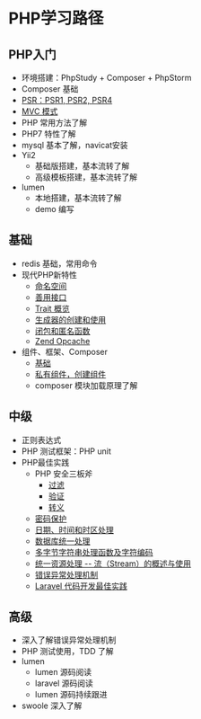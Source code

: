 # PHP学习路径

## PHP入门
- 环境搭建：PhpStudy + Composer + PhpStorm
- Composer 基础
- [PSR：PSR1, PSR2, PSR4](psr.md)
- [MVC 模式](mvc.md)
- PHP 常用方法了解
- PHP7 特性了解
- mysql 基本了解，navicat安装
- Yii2
    - 基础版搭建，基本流转了解
    - 高级模板搭建，基本流转了解
- lumen
    - 本地搭建，基本流转了解
    - demo 编写

## 基础
- redis 基础，常用命令
- 现代PHP新特性
    - [命名空间](http://laravelacademy.org/post/4221.html)
    - [善用接口](http://laravelacademy.org/post/4246.html)
    - [Trait 概览](http://laravelacademy.org/post/4281.html)
    - [生成器的创建和使用](http://laravelacademy.org/post/4317.html)
    - [闭包和匿名函数](http://laravelacademy.org/post/4341.html)
    - [Zend Opcache](http://laravelacademy.org/post/4396.html)
- 组件、框架、Composer
    - [基础](http://laravelacademy.org/post/4506.html)
    - [私有组件，创建组件](http://laravelacademy.org/post/4545.html)
    - composer 模块加载原理了解

## 中级
- 正则表达式
- PHP 测试框架：PHP unit
- PHP最佳实践
    - PHP 安全三板斧
        - [过滤](http://laravelacademy.org/post/4610.html)
        - [验证](http://laravelacademy.org/post/4628.html)
        - [转义](http://laravelacademy.org/post/4699.html)
    - [密码保护](http://laravelacademy.org/post/4764.html)
    - [日期、时间和时区处理](http://laravelacademy.org/post/4797.html)
    - [数据库统一处理](http://laravelacademy.org/post/7448.html)
    - [多字节字符串处理函数及字符编码](http://laravelacademy.org/post/7454.html)
    - [统一资源处理 -- 流（Stream）的概述与使用](http://laravelacademy.org/post/7459.html)
    - [错误异常处理机制](http://laravelacademy.org/post/7500.html)
    - [Laravel 代码开发最佳实践](http://laravelacademy.org/post/8464.html)
   
## 高级
- 深入了解错误异常处理机制
- PHP 测试使用，TDD 了解
- lumen
    - lumen 源码阅读
    - laravel 源码阅读
    - lumen 源码持续跟进
- swoole 深入了解
